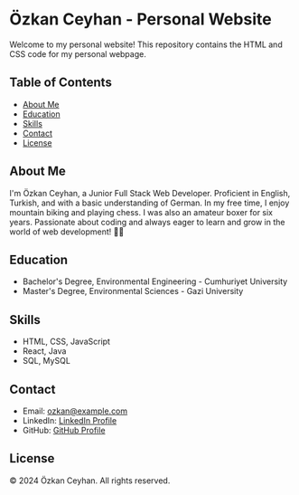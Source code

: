 # Özkan Ceyhan - Personal Website

Welcome to my personal website! This repository contains the HTML and CSS code for my personal webpage.




## Table of Contents

- [About Me](#about-me)
- [Education](#education)
- [Skills](#skills)
- [Contact](#contact)
- [License](#license)

## About Me

I'm Özkan Ceyhan, a Junior Full Stack Web Developer. Proficient in English, Turkish, and with a basic understanding of German. In my free time, I enjoy mountain biking and playing chess. I was also an amateur boxer for six years. Passionate about coding and always eager to learn and grow in the world of web development! 👨‍💻

## Education

- Bachelor's Degree, Environmental Engineering - Cumhuriyet University
- Master's Degree, Environmental Sciences - Gazi University

## Skills

- HTML, CSS, JavaScript
- React, Java
- SQL, MySQL

## Contact

- Email: <ozkan@example.com>
- LinkedIn: [LinkedIn Profile](https://www.linkedin.com/in/ozkanceyhan3419/)
- GitHub: [GitHub Profile](https://github.com/Researcher0619)

## License

&copy; 2024 Özkan Ceyhan. All rights reserved.
